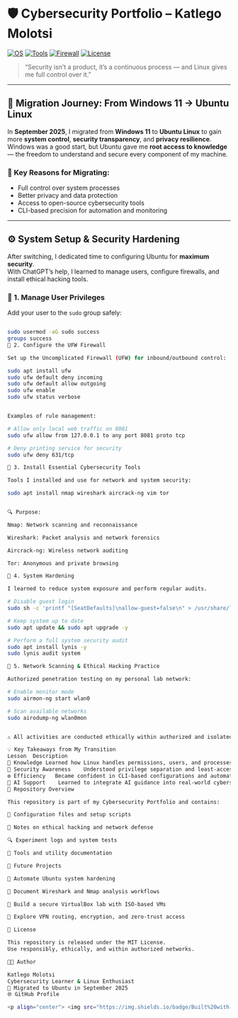 # 🛡️ Cybersecurity Portfolio – Katlego Molotsi  

[![OS](https://img.shields.io/badge/OS-Ubuntu_22.04-orange?logo=ubuntu)](https://ubuntu.com)
[![Tools](https://img.shields.io/badge/Tools-Nmap%20%7C%20Wireshark%20%7C%20Aircrack--ng%20%7C%20Tor-blue)](https://www.kali.org/tools/)
[![Firewall](https://img.shields.io/badge/Security-UFW%20Configured-brightgreen)](https://help.ubuntu.com/community/UFW)
[![License](https://img.shields.io/badge/License-MIT-lightgrey)](LICENSE)

> “Security isn’t a product, it’s a continuous process — and Linux gives me full control over it.”  

---

## 🧭 Migration Journey: From Windows 11 → Ubuntu Linux  

In **September 2025**, I migrated from **Windows 11** to **Ubuntu Linux** to gain more **system control**, **security transparency**, and **privacy resilience**.  
Windows was a good start, but Ubuntu gave me **root access to knowledge** — the freedom to understand and secure every component of my machine.

### 🧩 Key Reasons for Migrating:
- Full control over system processes  
- Better privacy and data protection  
- Access to open-source cybersecurity tools  
- CLI-based precision for automation and monitoring  

---

## ⚙️ System Setup & Security Hardening  

After switching, I dedicated time to configuring Ubuntu for **maximum security**.  
With ChatGPT’s help, I learned to manage users, configure firewalls, and install ethical hacking tools.

### 🔐 1. Manage User Privileges
Add your user to the `sudo` group safely:

```bash

sudo usermod -aG sudo success
groups success
🧱 2. Configure the UFW Firewall

Set up the Uncomplicated Firewall (UFW) for inbound/outbound control:

sudo apt install ufw
sudo ufw default deny incoming
sudo ufw default allow outgoing
sudo ufw enable
sudo ufw status verbose


Examples of rule management:

# Allow only local web traffic on 8081
sudo ufw allow from 127.0.0.1 to any port 8081 proto tcp

# Deny printing service for security
sudo ufw deny 631/tcp

🧰 3. Install Essential Cybersecurity Tools

Tools I installed and use for network and system security:

sudo apt install nmap wireshark aircrack-ng vim tor


🔍 Purpose:

Nmap: Network scanning and reconnaissance

Wireshark: Packet analysis and network forensics

Aircrack-ng: Wireless network auditing

Tor: Anonymous and private browsing

🧩 4. System Hardening

I learned to reduce system exposure and perform regular audits.

# Disable guest login
sudo sh -c 'printf "[SeatDefaults]\nallow-guest=false\n" > /usr/share/lightdm/lightdm.conf.d/50-no-guest.conf'

# Keep system up to date
sudo apt update && sudo apt upgrade -y

# Perform a full system security audit
sudo apt install lynis -y
sudo lynis audit system

📡 5. Network Scanning & Ethical Hacking Practice

Authorized penetration testing on my personal lab network:

# Enable monitor mode
sudo airmon-ng start wlan0

# Scan available networks
sudo airodump-ng wlan0mon


⚠️ All activities are conducted ethically within authorized and isolated environments.

💡 Key Takeaways from My Transition
Lesson	Description
🧠 Knowledge	Learned how Linux handles permissions, users, and processes
🔐 Security Awareness	Understood privilege separation and least-access principles
⚙️ Efficiency	Became confident in CLI-based configurations and automation
🤖 AI Support	Learned to integrate AI guidance into real-world cybersecurity setup
📁 Repository Overview

This repository is part of my Cybersecurity Portfolio and contains:

🧩 Configuration files and setup scripts

🧠 Notes on ethical hacking and network defense

🔍 Experiment logs and system tests

🧰 Tools and utility documentation

🚀 Future Projects

🔸 Automate Ubuntu system hardening

🔸 Document Wireshark and Nmap analysis workflows

🔸 Build a secure VirtualBox lab with ISO-based VMs

🔸 Explore VPN routing, encryption, and zero-trust access

🧾 License

This repository is released under the MIT License.
Use responsibly, ethically, and within authorized networks.

👨‍💻 Author

Katlego Molotsi
Cybersecurity Learner & Linux Enthusiast
📍 Migrated to Ubuntu in September 2025
🌐 GitHub Profile

<p align="center"> <img src="https://img.shields.io/badge/Built%20with-Linux%20%26%20Coffee-black?logo=linux" /> </p> ```

